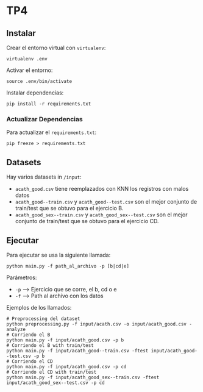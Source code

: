 # TP4

## Instalar

Crear el entorno virtual con `virtualenv`:
```
virtualenv .env
```

Activar el entorno:
```
source .env/bin/activate
```

Instalar dependencias:
```
pip install -r requirements.txt
```

### Actualizar Dependencias

Para actualizar el `requirements.txt`:
```
pip freeze > requirements.txt
```

## Datasets

Hay varios datasets in `/input`:
- `acath_good.csv` tiene reemplazados con KNN los registros con malos datos
- `acath_good--train.csv` y `acath_good--test.csv` son el mejor conjunto de train/test que se obtuvo para el ejercicio B.
- `acath_good_sex--train.csv` y `acath_good_sex--test.csv` son el mejor conjunto de train/test que se obtuvo para el ejercicio CD.

## Ejecutar

Para ejecutar se usa la siguiente llamada:
```
python main.py -f path_al_archivo -p [b|cd|e]
```

Parámetros:
- `-p` --> Ejercicio que se corre, el b, cd o e
- `-f` --> Path al archivo con los datos

Ejemplos de los llamados:
```
# Preprocessing del dataset
python preprocessing.py -f input/acath.csv -o input/acath_good.csv -analyze
# Corriendo el B
python main.py -f input/acath_good.csv -p b
# Corriendo el B with train/test
python main.py -f input/acath_good--train.csv -ftest input/acath_good--test.csv -p b
# Corriendo el CD
python main.py -f input/acath_good.csv -p cd
# Corriendo el CD with train/test
python main.py -f input/acath_good_sex--train.csv -ftest input/acath_good_sex--test.csv -p cd
```
